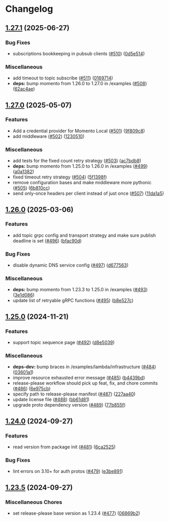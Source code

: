 # Changelog

## [1.27.1](https://github.com/momentohq/client-sdk-python/compare/v1.27.0...v1.27.1) (2025-06-27)


### Bug Fixes

* subscriptions bookkeeping in pubsub clients ([#510](https://github.com/momentohq/client-sdk-python/issues/510)) ([0d5e514](https://github.com/momentohq/client-sdk-python/commit/0d5e5144a3ad953990d83a1f880a35028c2d4ffc))


### Miscellaneous

* add timeout to topic subscribe ([#511](https://github.com/momentohq/client-sdk-python/issues/511)) ([0169714](https://github.com/momentohq/client-sdk-python/commit/01697140e479b67825c4d86bbfba9eab38969369))
* **deps:** bump momento from 1.26.0 to 1.27.0 in /examples ([#508](https://github.com/momentohq/client-sdk-python/issues/508)) ([62ac4ae](https://github.com/momentohq/client-sdk-python/commit/62ac4ae93bbd62a3583b91a76df570ea414d6096))

## [1.27.0](https://github.com/momentohq/client-sdk-python/compare/v1.26.0...v1.27.0) (2025-05-07)


### Features

* Add a credential provider for Momento Local ([#501](https://github.com/momentohq/client-sdk-python/issues/501)) ([9f809c8](https://github.com/momentohq/client-sdk-python/commit/9f809c84bfbf35ce8576da773f419b7df741da20))
* add middleware ([#502](https://github.com/momentohq/client-sdk-python/issues/502)) ([1230510](https://github.com/momentohq/client-sdk-python/commit/1230510154681507a8cb6a58a28ffde8038e12e8))


### Miscellaneous

* add tests for the fixed count retry strategy ([#503](https://github.com/momentohq/client-sdk-python/issues/503)) ([ac7bdb8](https://github.com/momentohq/client-sdk-python/commit/ac7bdb8f59adc08000a9a509b4873777ad97fdc0))
* **deps:** bump momento from 1.25.0 to 1.26.0 in /examples ([#499](https://github.com/momentohq/client-sdk-python/issues/499)) ([a0a1382](https://github.com/momentohq/client-sdk-python/commit/a0a1382a66aa751354d19fd0f59d15388501729e))
* fixed timeout retry strategy ([#504](https://github.com/momentohq/client-sdk-python/issues/504)) ([5f1398f](https://github.com/momentohq/client-sdk-python/commit/5f1398fc45551c4afbb4180395e0166872a63f8c))
* remove configuration bases and make middleware more pythonic ([#505](https://github.com/momentohq/client-sdk-python/issues/505)) ([6b810cc](https://github.com/momentohq/client-sdk-python/commit/6b810cca96a3d170adb13de494b3bed267f995f9))
* send only-once headers per client instead of just once ([#507](https://github.com/momentohq/client-sdk-python/issues/507)) ([11da1a5](https://github.com/momentohq/client-sdk-python/commit/11da1a5c20f483b6772c675a51a02f6d7b786df9))

## [1.26.0](https://github.com/momentohq/client-sdk-python/compare/v1.25.0...v1.26.0) (2025-03-06)


### Features

* add topic grpc config and transport strategy and make sure publish deadline is set ([#496](https://github.com/momentohq/client-sdk-python/issues/496)) ([bfac90d](https://github.com/momentohq/client-sdk-python/commit/bfac90d0c235ef79272ddbb54ad80b3ae7d65c82))


### Bug Fixes

* disable dynamic DNS service config ([#497](https://github.com/momentohq/client-sdk-python/issues/497)) ([d677563](https://github.com/momentohq/client-sdk-python/commit/d677563afe032e83324c5aff8e64d20152f622a1))


### Miscellaneous

* **deps:** bump momento from 1.23.3 to 1.25.0 in /examples ([#493](https://github.com/momentohq/client-sdk-python/issues/493)) ([3e1d086](https://github.com/momentohq/client-sdk-python/commit/3e1d08636d087e309089b6d91810505ff9bb6b33))
* update list of retryable gRPC functions ([#495](https://github.com/momentohq/client-sdk-python/issues/495)) ([b8e527c](https://github.com/momentohq/client-sdk-python/commit/b8e527c8c3b6335ecf1966cc7cd63702088e3f99))

## [1.25.0](https://github.com/momentohq/client-sdk-python/compare/v1.24.0...v1.25.0) (2024-11-21)


### Features

* support topic sequence page ([#492](https://github.com/momentohq/client-sdk-python/issues/492)) ([d8e5039](https://github.com/momentohq/client-sdk-python/commit/d8e5039007f72794a23680cd53602b23076d71ad))


### Miscellaneous

* **deps-dev:** bump braces in /examples/lambda/infrastructure ([#484](https://github.com/momentohq/client-sdk-python/issues/484)) ([03601a1](https://github.com/momentohq/client-sdk-python/commit/03601a1e5faa877a98b1e9d28eb7fd9e6e9d1062))
* improve resource exhausted error message ([#485](https://github.com/momentohq/client-sdk-python/issues/485)) ([b4439bd](https://github.com/momentohq/client-sdk-python/commit/b4439bd1b707a450b9c02a1b821579111105b115))
* release-please workflow should pick up feat, fix, and chore commits ([#486](https://github.com/momentohq/client-sdk-python/issues/486)) ([6e975cb](https://github.com/momentohq/client-sdk-python/commit/6e975cb4dea071147573cb18dce2d2af4b3f8878))
* specify path to release-please manifest ([#487](https://github.com/momentohq/client-sdk-python/issues/487)) ([227aa40](https://github.com/momentohq/client-sdk-python/commit/227aa40697d3604ef7d720e52aabdaec348855dc))
* update license file ([#488](https://github.com/momentohq/client-sdk-python/issues/488)) ([bb61d81](https://github.com/momentohq/client-sdk-python/commit/bb61d81653921952022337fb608d645f6a67924d))
* upgrade proto dependency version ([#489](https://github.com/momentohq/client-sdk-python/issues/489)) ([77b855f](https://github.com/momentohq/client-sdk-python/commit/77b855f9dec8311c5830e6189200a9a9de7b08d7))

## [1.24.0](https://github.com/momentohq/client-sdk-python/compare/v1.23.5...v1.24.0) (2024-09-27)


### Features

* read version from package init ([#481](https://github.com/momentohq/client-sdk-python/issues/481)) ([6ca2525](https://github.com/momentohq/client-sdk-python/commit/6ca2525051892159db3673892fcac3cad08a567b))


### Bug Fixes

* lint errors on 3.10+ for auth protos ([#479](https://github.com/momentohq/client-sdk-python/issues/479)) ([e3be891](https://github.com/momentohq/client-sdk-python/commit/e3be89171ff4284b68801a86320aedfd912b3a42))

## [1.23.5](https://github.com/momentohq/client-sdk-python/compare/v1.23.4...v1.23.5) (2024-09-27)


### Miscellaneous Chores

* set release-please base version as 1.23.4 ([#477](https://github.com/momentohq/client-sdk-python/issues/477)) ([06869b2](https://github.com/momentohq/client-sdk-python/commit/06869b2316406b875bcdf2535b13c373ae8cecfe))
